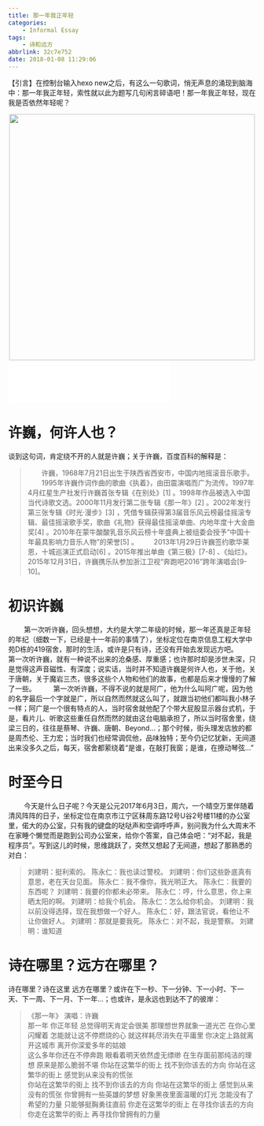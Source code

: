 ```yaml
---
title: 那一年我正年轻
categories: 
	- Informal Essay
tags: 
	- 诗和远方
abbrlink: 32c7e752
date: 2018-01-08 11:29:06
---
```

【引言】在控制台输入hexo new之后，有这么一句歌词，悄无声息的涌现到脑海中：那一年我正年轻，索性就以此为题写几句闲言碎语吧！那一年我正年轻，现在我是否依然年轻呢？
<div align=center><img src="/img/2018-05-24-04.jpg" width="500"/></div>
<!-- more -->

<iframe frameborder="no" border="0" marginwidth="0" marginheight="0" width=330 height=86 src="//music.163.com/outchain/player?type=2&id=168153&auto=0&height=66"></iframe>

# 许巍，何许人也？
谈到这句词，肯定绕不开的人就是许巍；关于许巍，百度百科的解释是：
> &emsp;&emsp;许巍，1968年7月21日出生于陕西省西安市，中国内地摇滚音乐歌手。
&emsp;&emsp;1995年许巍作词作曲的歌曲《执着》，由田震演唱而广为流传。1997年4月红星生产社发行许巍首张专辑《在别处》[1]  。1998年作品被选入中国当代诗歌文选。2000年11月发行第二张专辑《那一年》[2]  。2002年发行第三张专辑《时光·漫步》[3]  ，凭借专辑获得第3届音乐风云榜最佳摇滚专辑、最佳摇滚歌手奖，歌曲《礼物》获得最佳摇滚单曲、内地年度十大金曲奖[4]  。2010年在蒙牛酸酸乳音乐风云榜十年盛典上被组委会授予“中国十年最具影响力音乐人物”的荣誉[5]  。
&emsp;&emsp;2013年1月29日许巍签约歌华莱恩，十城巡演正式启动[6]  。2015年推出单曲《第三极》[7-8]  、《灿烂》。2015年12月31日，许巍携乐队参加浙江卫视“奔跑吧2016”跨年演唱会[9-10]。

# 初识许巍
&emsp;&emsp; 第一次听许巍，回头想想，大约是大学二年级的时候，那一年还真是正年轻的年纪（细数一下，已经是十一年前的事情了），坐标定位在南京信息工程大学中苑D栋的419宿舍，那时的生活，或许是只有诗，还没有开始去发现远方吧。
&emsp;&emsp; 第一次听许巍，就有一种说不出来的沧桑感、厚重感；也许那时却是涉世未深，只是觉得这声音磁性、有深度；说实话，当时并不知道许巍是何许人也，关于他，关于唐朝，关于魔岩三杰，很多这些个人物和他们的故事，也都是后来才慢慢的了解了一些。
&emsp;&emsp; 第一次听许巍，不得不说的就是阿广，他为什么叫阿广呢，因为他的名字最后一个字就是广，所以自然而然就这么叫了，就跟当初他们都叫我小林子一样；阿广是一个很有特点的人，当时宿舍就他配了个带大屁股显示器台式机，于是，看片儿、听歌这些重任自然而然的就由这台电脑承担了，所以当时宿舍里，绕梁三日的，往往是蔡琴、许巍、唐朝、Beyond...；那个时候，街头理发店放的都是周杰伦、王力宏；当时我们也经常调侃他，品味独特；至今仍记忆犹新，无间道出来没多久之后，每天，宿舍都萦绕着“是谁，在敲打我窗；是谁，在撩动琴弦...”

# 时至今日
&emsp;&emsp; 今天是什么日子呢？今天是公元2017年6月3日，周六，一个晴空万里伴随着清风阵阵的日子，坐标定位在南京市江宁区秣周东路12号U谷2号楼11楼的办公室里，偌大的办公室，只有我的键盘的哒哒声和空调呼呼声，别问我为什么大周末不在家睡个懒觉而是跑到公司办公室来，给你个答案，自己体会吧：“对不起，我是程序员”。写到这儿的时候，思维跳跃了，突然又想起了无间道，想起了那熟悉的对白：
> 刘建明：挺利索的。 
陈永仁：我也读过警校。 
刘建明：你们这些卧底真有意思，老在天台见面。 
陈永仁：我不像你，我光明正大。 
陈永仁：我要的东西呢？ 
刘建明：我要的你都未必带来。 
陈永仁：哼，什么意思，你上来晒太阳的啊。 
刘建明：给我个机会。 
陈永仁：怎么给你机会。 
刘建明：我以前没得选择，现在我想做一个好人。 
陈永仁：好，跟法官说，看他让不让你做好人。 
刘建明：那就是要我死。 
陈永仁：对不起，我是警察。 
刘建明：谁知道

# 诗在哪里？远方在哪里？
诗在哪里？诗在这里
远方在哪里？或许在下一秒、下一分钟、下一小时、下一天、下一周、下一月、下一年...；也或许，是永远也到达不了的彼岸：
> 《那一年》
演唱：许巍<br/>
那一年 你正年轻
总觉得明天肯定会很美
那理想世界就象一道光芒
在你心里闪耀着
怎能就让这不停燃烧的心
就这样耗尽消失在平庸里
你决定上路就离开这城市
离开你深爱多年的姑娘<br/>
这么多年你还在不停奔跑
眼看着明天依然虚无缥缈
在生存面前那纯洁的理想
原来是那么脆弱不堪
你站在这繁华的街上
找不到你该去的方向
你站在这繁华的街上
感觉到从来没有的慌张<br/>
你站在这繁华的街上
找不到你该去的方向
你站在这繁华的街上
感觉到从来没有的慌张
你曾拥有一些英雄的梦想
好象黑夜里面温暖的灯光
怎能没有了希望的力量
只能够挺胸勇往直前
你走在这繁华的街上
在寻找你该去的方向
你走在这繁华的街上
再寻找你曾拥有的力量